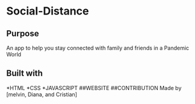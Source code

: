 # Social-Distance
## Purpose
An app to help you stay connected  with family and friends in a Pandemic World
## Built with
*HTML
*CSS
*JAVASCRIPT
##WEBSITE
##CONTRIBUTION
Made by [melvin, Diana, and Cristian]
